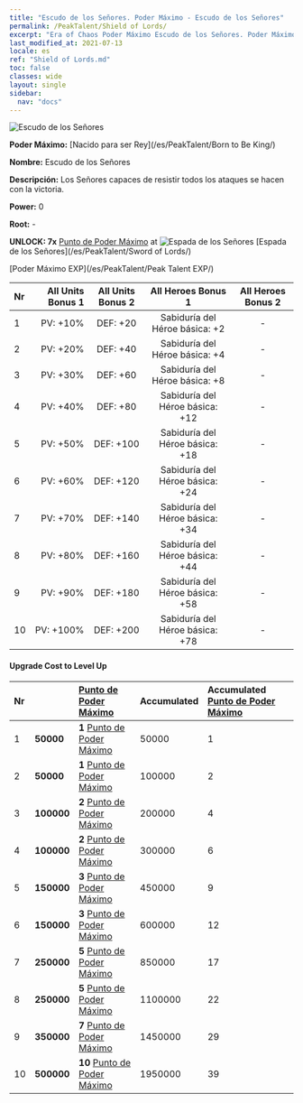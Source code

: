 ```yaml
---
title: "Escudo de los Señores. Poder Máximo - Escudo de los Señores"
permalink: /PeakTalent/Shield of Lords/
excerpt: "Era of Chaos Poder Máximo Escudo de los Señores. Poder Máximo Escudo de los Señores. Escudo de los Señores"
last_modified_at: 2021-07-13
locale: es
ref: "Shield of Lords.md"
toc: false
classes: wide
layout: single
sidebar:
  nav: "docs"
---
```


  ![Escudo de los Señores](/images/pt/talent_4302.png)

  **Poder Máximo:** [Nacido para ser Rey](/es/PeakTalent/Born to Be King/)

  **Nombre:** Escudo de los Señores

  **Descripción:** Los Señores capaces de resistir todos los ataques se hacen con la victoria.

  **Power:** 0

  **Root:** -

  **UNLOCK: 7x** [Punto de Poder Máximo](/ItemsES/con_934/) at ![Espada de los Señores](/images/pt/talent_4301.png) [Espada de los Señores](/es/PeakTalent/Sword of Lords/)

  [Poder Máximo EXP](/es/PeakTalent/Peak Talent EXP/)

  | Nr | All Units Bonus 1 | All Units Bonus 2 | All Heroes Bonus 1 | All Heroes Bonus 2 |
  |:---|--------------:|:-------------:|:-------------:|:-------------:|
  | 1 | PV: +10% | DEF: +20 | Sabiduría del Héroe básica: +2 | - |
  | 2 | PV: +20% | DEF: +40 | Sabiduría del Héroe básica: +4 | - |
  | 3 | PV: +30% | DEF: +60 | Sabiduría del Héroe básica: +8 | - |
  | 4 | PV: +40% | DEF: +80 | Sabiduría del Héroe básica: +12 | - |
  | 5 | PV: +50% | DEF: +100 | Sabiduría del Héroe básica: +18 | - |
  | 6 | PV: +60% | DEF: +120 | Sabiduría del Héroe básica: +24 | - |
  | 7 | PV: +70% | DEF: +140 | Sabiduría del Héroe básica: +34 | - |
  | 8 | PV: +80% | DEF: +160 | Sabiduría del Héroe básica: +44 | - |
  | 9 | PV: +90% | DEF: +180 | Sabiduría del Héroe básica: +58 | - |
  | 10 | PV: +100% | DEF: +200 | Sabiduría del Héroe básica: +78 | - |


#### Upgrade Cost to Level Up

  | Nr | <i class="fas fa-coins"/> | [Punto de Poder Máximo](/ItemsES/con_934/) | Accumulated <i class="fas fa-coins"/> | Accumulated [Punto de Poder Máximo](/ItemsES/con_934/) |
  |:---|:--------------|:-------------|:-------------|:-------------|
  | 1 | **50000** | **1** [Punto de Poder Máximo](/ItemsES/con_934/) | 50000 | 1 |
  | 2 | **50000** | **1** [Punto de Poder Máximo](/ItemsES/con_934/) | 100000 | 2 |
  | 3 | **100000** | **2** [Punto de Poder Máximo](/ItemsES/con_934/) | 200000 | 4 |
  | 4 | **100000** | **2** [Punto de Poder Máximo](/ItemsES/con_934/) | 300000 | 6 |
  | 5 | **150000** | **3** [Punto de Poder Máximo](/ItemsES/con_934/) | 450000 | 9 |
  | 6 | **150000** | **3** [Punto de Poder Máximo](/ItemsES/con_934/) | 600000 | 12 |
  | 7 | **250000** | **5** [Punto de Poder Máximo](/ItemsES/con_934/) | 850000 | 17 |
  | 8 | **250000** | **5** [Punto de Poder Máximo](/ItemsES/con_934/) | 1100000 | 22 |
  | 9 | **350000** | **7** [Punto de Poder Máximo](/ItemsES/con_934/) | 1450000 | 29 |
  | 10 | **500000** | **10** [Punto de Poder Máximo](/ItemsES/con_934/) | 1950000 | 39 |
